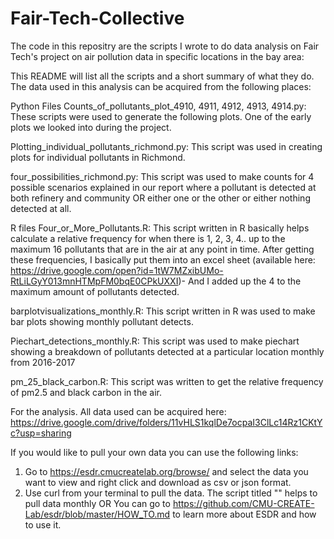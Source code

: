 # Fair-Tech-Collective
The code in this repositry are the scripts I wrote to do data analysis on Fair Tech's project on air pollution data in specific locations in the bay area: 

This README will list all the scripts and a short summary of what they do. The data used in this analysis can be acquired from the following places: 

Python Files 
Counts_of_pollutants_plot_4910, 4911, 4912, 4913, 4914.py:  These scripts were used to generate the following plots. One of the early plots we looked into during the project. 

Plotting_individual_pollutants_richmond.py: This script was used in creating plots for individual pollutants in Richmond. 

four_possibilities_richmond.py: This script was used to make counts for 4 possible scenarios explained in our report where a pollutant is detected at both refinery and community OR either one or the other or either nothing detected at all. 

R files 
Four_or_More_Pollutants.R: This script  written in R basically  helps calculate a relative frequency for when there is 1, 2, 3, 4.. up to the maximum 16 pollutants that are in the air at any point in time. After getting these frequencies, I basically put them into an excel sheet (available here: https://drive.google.com/open?id=1tW7MZxibUMo-RtLiLGyY013mnHTMpFM0bqE0CPkUXXI)- And I added up the 4 to the maximum amount of pollutants detected. 

barplotvisualizations_monthly.R: This script written in R was used to make bar plots showing monthly pollutant detects. 

Piechart_detections_monthly.R: This script was used to make piechart showing a breakdown of  pollutants detected at a particular  location monthly from 2016-2017

pm_25_black_carbon.R: This script was written to get the relative frequency of pm2.5 and black carbon in the air. 

For the analysis. All data used can be acquired here: 
https://drive.google.com/drive/folders/11vHLS1kqlDe7ocpaI3ClLc14Rz1CKtYc?usp=sharing

If you would like to pull your own data you can use the following links: 
1. Go to https://esdr.cmucreatelab.org/browse/ and select the data you want to view and right click and download as csv or json format.
2. Use curl from your terminal to pull the data. The script titled "" helps to pull data monthly OR You can go to https://github.com/CMU-CREATE-Lab/esdr/blob/master/HOW_TO.md to learn more about ESDR and how to use it. 
